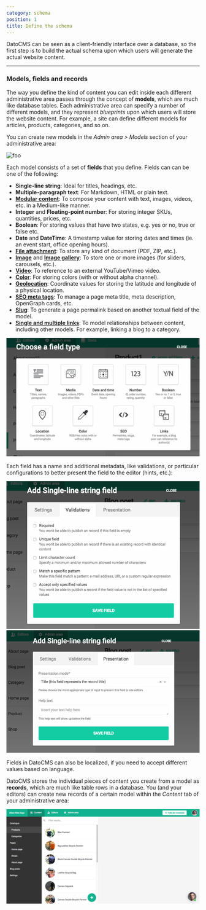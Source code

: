 ```yaml
---
category: schema
position: 1
title: Define the schema
---
```


DatoCMS can be seen as a client-friendly interface over a database, so the first step is to build the actual schema upon which users will generate the actual website content.

---

### Models, fields and records

The way you define the kind of content you can edit inside each different administrative area passes through the concept of <strong>models</strong>, which are much like database tables. Each administrative area can specify a number of different models, and they represent <em>blueprints</em> upon which users will store the website content. For example, a site can define different models for articles, products, categories, and so on. 

You can create new models in the *Admin area > Models* section of your administrative area:

![foo](..../images/data-model/1.png)

Each model consists of a set of <strong>fields</strong> that you define. Fields can can be one of the following:

* **Single-line string**: Ideal for titles, headings, etc.
* **Multiple-paragraph text**: For Markdown, HTML or plain text.
* [**Modular content**](/docs/schema/modular-content/): To compose your content with text, images, videos, etc. in a Medium-like manner.
* **Integer** and **Floating-point number**: For storing integer SKUs, quantities, prices, etc.
* **Boolean**: For storing values that have two states, e.g. yes or no, true or false etc.
* **Date** and **DateTime**: A timestamp value for storing dates and times (ie. an event start, office opening hours).
* [**File attachment**](/docs/other/fields/#file-attachment-fields): To store any kind of document (PDF, ZIP, etc.).
* [**Image**](/docs/other/fields/#image-fields) and [**Image gallery**](/docs/other/fields/#image-gallery-fields): To store one or more images (for sliders, carousels, etc.).
* [**Video**](/docs/other/fields/#video-fields): To reference to an external YouTube/Vimeo video.
* [**Color**](/docs/other/fields/#color-fields): For storing colors (with or without alpha channel).
* [**Geolocation**](/docs/other/fields/#geolocation-fields): Coordinate values for storing the latitude and longitude of a physical location.
* [**SEO meta tags**](/docs/other/fields/#seo-meta-tags-fields): To manage a page meta title, meta description, OpenGraph cards, etc.
* [**Slug**](/docs/schema/slug-permalinks/): To generate a page permalink based on another textual field of the model.
* [**Single and multiple links**](/docs/schema/links/): To model relationships between content, including other models. For example, linking a blog to a category.

![foo](../images/data-model/2.png)
    
Each field has a name and additional metadata, like validations, or particular configurations to better present the field to the editor (hints, etc.):

![foo](../images/data-model/3.png)
![foo](../images/data-model/4.png)

Fields in DatoCMS can also be localized, if you need to accept different values based on language.

DatoCMS stores the individual pieces of content you create from a model as <strong>records</strong>, which are much like table rows in a database. You (and your editors) can create new records of a certain model within the *Content* tab of your administrative area:

![foo](../images/data-model/5.png)
